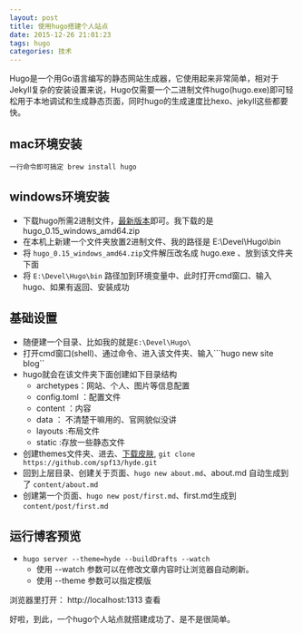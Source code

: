 ```yaml
---
layout: post
title: 使用hugo搭建个人站点
date: 2015-12-26 21:01:23
tags: hugo
categories: 技术
---
```

Hugo是一个用Go语言编写的静态网站生成器，它使用起来非常简单，相对于Jekyll复杂的安装设置来说，Hugo仅需要一个二进制文件hugo(hugo.exe)即可轻松用于本地调试和生成静态页面，同时hugo的生成速度比hexo、jekyll这些都要快。

## mac环境安装
	一行命令即可搞定 brew install hugo 

## windows环境安装

* 下载hugo所需2进制文件，[最新版本](https://github.com/spf13/hugo/releases)即可。我下载的是 hugo_0.15_windows_amd64.zip
* 在本机上新建一个文件夹放置2进制文件、我的路径是 E:\Devel\Hugo\bin
* 将 `hugo_0.15_windows_amd64.zip`文件解压改名成 hugo.exe 、放到该文件夹下面
* 将 `E:\Devel\Hugo\bin` 路径加到环境变量中、此时打开cmd窗口、输入hugo、如果有返回、安装成功

## 基础设置
* 随便建一个目录、比如我的就是```E:\Devel\Hugo\```
* 打开cmd窗口(shell)、通过命令、进入该文件夹、输入```hugo new site blog``
* hugo就会在该文件夹下面创建如下目录结构
	* archetypes：网站、个人、图片等信息配置
	* config.toml ：配置文件
	* content ：内容
	* data ： 不清楚干嘛用的、官网貌似没讲
	* layouts :布局文件
	* static :存放一些静态文件
* 创建themes文件夹、进去、[下载皮肤](https://github.com/spf13/hugoThemes), `git clone https://github.com/spf13/hyde.git`
* 回到上层目录、创建关于页面、`hugo new about.md`、about.md 自动生成到了 `content/about.md `
* 创建第一个页面、`hugo new post/first.md`、first.md生成到`content/post/first.md`

## 运行博客预览
* `hugo server --theme=hyde --buildDrafts --watch`
	* 使用 --watch 参数可以在修改文章内容时让浏览器自动刷新。
	* 使用 --theme 参数可以指定模版

浏览器里打开： http://localhost:1313 查看

好啦，到此，一个hugo个人站点就搭建成功了、是不是很简单。
